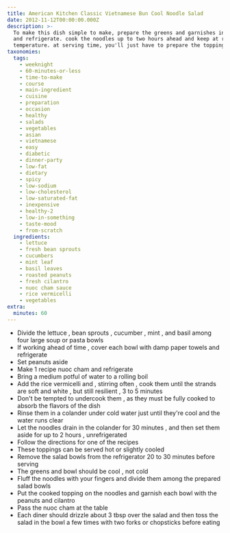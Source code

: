 ```yaml
---
title: American Kitchen Classic Vietnamese Bun Cool Noodle Salad
date: 2012-11-12T00:00:00.000Z
description: >-
  To make this dish simple to make, prepare the greens and garnishes in advance
  and refrigerate. cook the noodles up to two hours ahead and keep at room
  temperature. at serving time, you'll just have to prepare the toppings.
taxonomies:
  tags:
    - weeknight
    - 60-minutes-or-less
    - time-to-make
    - course
    - main-ingredient
    - cuisine
    - preparation
    - occasion
    - healthy
    - salads
    - vegetables
    - asian
    - vietnamese
    - easy
    - diabetic
    - dinner-party
    - low-fat
    - dietary
    - spicy
    - low-sodium
    - low-cholesterol
    - low-saturated-fat
    - inexpensive
    - healthy-2
    - low-in-something
    - taste-mood
    - from-scratch
  ingredients:
    - lettuce
    - fresh bean sprouts
    - cucumbers
    - mint leaf
    - basil leaves
    - roasted peanuts
    - fresh cilantro
    - nuoc cham sauce
    - rice vermicelli
    - vegetables
extra:
  minutes: 60
---
```

 - Divide the lettuce , bean sprouts , cucumber , mint , and basil among four large soup or pasta bowls
 - If working ahead of time , cover each bowl with damp paper towels and refrigerate
 - Set peanuts aside
 - Make 1 recipe nuoc cham and refrigerate
 - Bring a medium potful of water to a rolling boil
 - Add the rice vermicelli and , stirring often , cook them until the strands are soft and white , but still resilient , 3 to 5 minutes
 - Don't be tempted to undercook them , as they must be fully cooked to absorb the flavors of the dish
 - Rinse them in a colander under cold water just until they're cool and the water runs clear
 - Let the noodles drain in the colander for 30 minutes , and then set them aside for up to 2 hours , unrefrigerated
 - Follow the directions for one of the recipes
 - These toppings can be served hot or slightly cooled
 - Remove the salad bowls from the refrigerator 20 to 30 minutes before serving
 - The greens and bowl should be cool , not cold
 - Fluff the noodles with your fingers and divide them among the prepared salad bowls
 - Put the cooked topping on the noodles and garnish each bowl with the peanuts and cilantro
 - Pass the nuoc cham at the table
 - Each diner should drizzle about 3 tbsp over the salad and then toss the salad in the bowl a few times with two forks or chopsticks before eating

